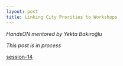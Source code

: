```yaml
---
layout: post
title: Linking City Prorities to Workshops
---
```

 
*HandsON mentored by Yekta Bakıroğlu* 


*This post is in process*  

[session-14]()

